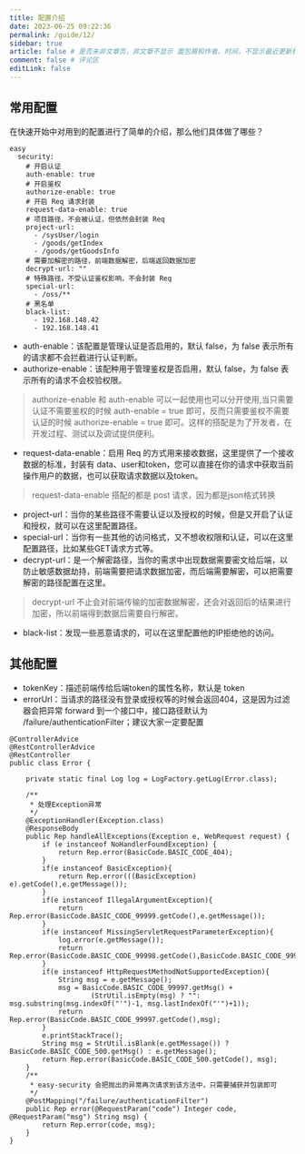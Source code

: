 ```yaml
---
title: 配置介绍
date: 2023-06-25 09:22:36
permalink: /guide/12/
sidebar: true
article: false # 是否未非文章页，非文章不显示 面包屑和作者、时间，不显示最近更新栏，不会参与到最近更新文章的数据计算中
comment: false # 评论区
editLink: false
---
```


## 常用配置
在快速开始中对用到的配置进行了简单的介绍，那么他们具体做了哪些？
```
easy
  security:
    # 开启认证
    auth-enable: true
    # 开启鉴权
    authorize-enable: true
    # 开启 Req 请求封装
    request-data-enable: true
    # 项目路径，不会被认证，但依然会封装 Req
    project-url: 
      - /sysUser/login
      - /goods/getIndex
      - /goods/getGoodsInfo
    # 需要加解密的路径，前端数据解密，后端返回数据加密
    decrypt-url: ""
    # 特殊路径，不受认证鉴权影响，不会封装 Req
    special-url: 
      - /oss/**
    # 黑名单
    black-list: 
      - 192.168.148.42
      - 192.168.148.41
```
* auth-enable：该配置是管理认证是否启用的，默认 false，为 false 表示所有的请求都不会拦截进行认证判断。
* authorize-enable：该配种用于管理鉴权是否启用，默认 false，为 false 表示所有的请求不会校验权限。
> authorize-enable 和 auth-enable 可以一起使用也可以分开使用,当只需要认证不需要鉴权的时候 auth-enable = true 即可，反而只需要鉴权不需要认证的时候 authorize-enable = true 即可。这样的搭配是为了开发者，在开发过程、测试以及调试提供便利。
* request-data-enable：启用 Req 的方式用来接收数据，这里提供了一个接收数据的标准，封装有 data、user和token，您可以直接在你的请求中获取当前操作用户的数据，也可以获取请求数据以及token。
> request-data-enable 搭配的都是 post 请求，因为都是json格式转换
* project-url：当你的某些路径不需要认证以及授权的时候，但是又开启了认证和授权，就可以在这里配置路径。
* special-url：当你有一些其他的访问格式，又不想收权限和认证，可以在这里配置路径，比如某些GET请求方式等。
* decrypt-url：是一个解密路径，当你的需求中出现数据需要密文给后端，以防止敏感数据劫持，前端需要把请求数据加密，而后端需要解密，可以把需要解密的路径配置在这里。
> decrypt-url 不止会对前端传输的加密数据解密，还会对返回后的结果进行加密，所以前端得到数据后需要自行解密。
* black-list：发现一些恶意请求的，可以在这里配置他的IP拒绝他的访问。

## 其他配置
* tokenKey：描述前端传给后端token的属性名称，默认是 token
* errorUrl：当请求的路径没有登录或授权等的时候会返回404，这是因为过滤器会把异常 forward 到一个接口中，接口路径默认为 /failure/authenticationFilter；建议大家一定要配置
```
@ControllerAdvice
@RestControllerAdvice
@RestController
public class Error {

    private static final Log log = LogFactory.getLog(Error.class);

    /**
     * 处理Exception异常
     */
    @ExceptionHandler(Exception.class)
    @ResponseBody
    public Rep handleAllExceptions(Exception e, WebRequest request) {
        if (e instanceof NoHandlerFoundException) {
            return Rep.error(BasicCode.BASIC_CODE_404);
        }
        if(e instanceof BasicException){
            return Rep.error(((BasicException) e).getCode(),e.getMessage());
        }
        if(e instanceof IllegalArgumentException){
            return Rep.error(BasicCode.BASIC_CODE_99999.getCode(),e.getMessage());
        }
        if(e instanceof MissingServletRequestParameterException){
            log.error(e.getMessage());
            return Rep.error(BasicCode.BASIC_CODE_99998.getCode(),BasicCode.BASIC_CODE_99998.getMsg());
        }
        if(e instanceof HttpRequestMethodNotSupportedException){
            String msg = e.getMessage();
            msg = BasicCode.BASIC_CODE_99997.getMsg() +
                    (StrUtil.isEmpty(msg) ? "": msg.substring(msg.indexOf("'")-1, msg.lastIndexOf("'")+1));
            return Rep.error(BasicCode.BASIC_CODE_99997.getCode(),msg);
        }
        e.printStackTrace();
        String msg = StrUtil.isBlank(e.getMessage()) ? BasicCode.BASIC_CODE_500.getMsg() : e.getMessage();
        return Rep.error(BasicCode.BASIC_CODE_500.getCode(), msg);
    }
    /**
     * easy-security 会把抛出的异常再次请求到该方法中，只需要捕获并包装即可
     */
    @PostMapping("/failure/authenticationFilter")
    public Rep error(@RequestParam("code") Integer code, @RequestParam("msg") String msg) {
        return Rep.error(code, msg);
    }
}
```
